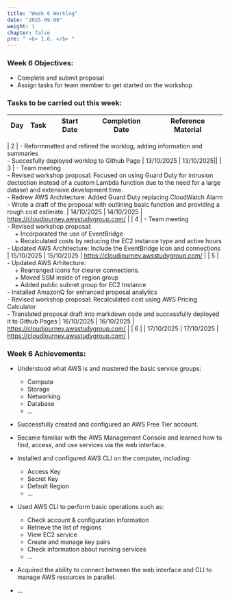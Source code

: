 ```yaml
---
title: "Week 6 Worklog"
date: "2025-09-09"
weight: 1
chapter: false
pre: " <b> 1.6. </b> "
---
```

### Week 6 Objectives:

* Complete and submit proposal
* Assign tasks for team member to get started on the workshop

### Tasks to be carried out this week:
| Day | Task                                                                                                                                                                                                   | Start Date | Completion Date | Reference Material                        |
| --- | ------------------------------------------------------------------------------------------------------------------------------------------------------------------------------------------------------ | ---------- | --------------- | ----------------------------------------- |

| 2   | - Reformmatted and refined the worklog, adding information and summaries <br> - Succesfully deployed worklog to Github Page | 13/10/2025 | 13/10/2025||
| 3   | - Team meeting <br> - Revised workshop proposal: Focused on using Guard Duty for intrusion dectection instead of a custom Lambda function due to the need for a large dataset and extensive development time.  <br> - Redrew AWS Architecture: Added Guard Duty replacing CloudWatch Alarm <br> - Wrote a draft of the proposal with outlining basic function and providing a rough cost estimate. | 14/10/2025 | 14/10/2025      | <https://cloudjourney.awsstudygroup.com/> |
| 4   | - Team meeting <br> - Revised workshop proposal: <br> &emsp; + Incorporated the use of EventBridge <br> &emsp; + Recalculated costs by reducing the EC2 instance type and active hours <br> - Updated AWS Architecture: Include the EventBridge icon and connections | 15/10/2025 | 15/10/2025      | <https://cloudjourney.awsstudygroup.com/> |
| 5   | - Updated AWS Arhitecture: <br> &emsp; + Rearranged icons for clearer connections. <br> &emsp; + Moved SSM inside of region group <br> &emsp; + Added public subnet group for EC2 Instance <br> - Installed AmazonQ for enhanced proposal analytics <br> - Revised workshop proposal: Recalculated cost using AWS Pricing Calculator <br> - Translated proposal draft into markdown code and successfully  deployed it to Github Pages  | 16/10/2025 | 16/10/2025      | <https://cloudjourney.awsstudygroup.com/> |
| 6   | | 17/10/2025 | 17/10/2025      | <https://cloudjourney.awsstudygroup.com/> |


### Week 6 Achievements:

* Understood what AWS is and mastered the basic service groups: 
  * Compute
  * Storage
  * Networking 
  * Database
  * ...

* Successfully created and configured an AWS Free Tier account.

* Became familiar with the AWS Management Console and learned how to find, access, and use services via the web interface.

* Installed and configured AWS CLI on the computer, including:
  * Access Key
  * Secret Key
  * Default Region
  * ...

* Used AWS CLI to perform basic operations such as:

  * Check account & configuration information
  * Retrieve the list of regions
  * View EC2 service
  * Create and manage key pairs
  * Check information about running services
  * ...

* Acquired the ability to connect between the web interface and CLI to manage AWS resources in parallel.
* ...
